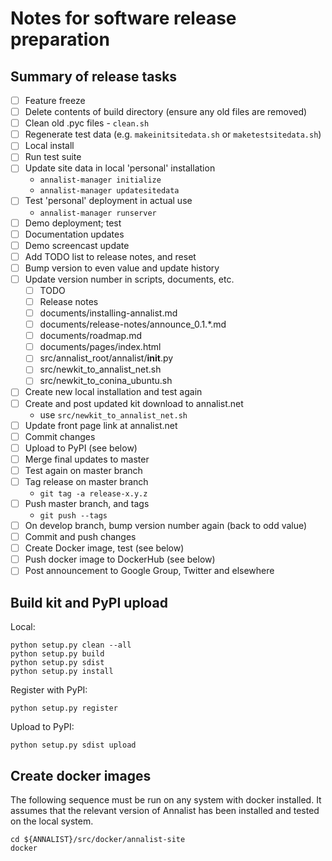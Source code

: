 # Notes for software release preparation

## Summary of release tasks

- [ ] Feature freeze
- [ ] Delete contents of build directory (ensure any old files are removed)
- [ ] Clean old .pyc files - `clean.sh`
- [ ] Regenerate test data (e.g. `makeinitsitedata.sh` or `maketestsitedata.sh`)
- [ ] Local install
- [ ] Run test suite
- [ ] Update site data in local 'personal' installation
    - `annalist-manager initialize`
    - `annalist-manager updatesitedata`
- [ ] Test 'personal' deployment in actual use
    - `annalist-manager runserver`
- [ ] Demo deployment; test
- [ ] Documentation updates
- [ ] Demo screencast update
- [ ] Add TODO list to release notes, and reset
- [ ] Bump version to even value and update history
- [ ] Update version number in scripts, documents, etc.
    - [ ] TODO
    - [ ] Release notes
    - [ ] documents/installing-annalist.md
    - [ ] documents/release-notes/announce_0.1.*.md
    - [ ] documents/roadmap.md
    - [ ] documents/pages/index.html
    - [ ] src/annalist_root/annalist/__init__.py
    - [ ] src/newkit_to_annalist_net.sh
    - [ ] src/newkit_to_conina_ubuntu.sh
- [ ] Create new local installation and test again
- [ ] Create and post updated kit download to annalist.net
    - use `src/newkit_to_annalist_net.sh`
- [ ] Update front page link at annalist.net
- [ ] Commit changes
- [ ] Upload to PyPI (see below)
- [ ] Merge final updates to master
- [ ] Test again on master branch
- [ ] Tag release on master branch
    - `git tag -a release-x.y.z`
- [ ] Push master branch, and tags
    - `git push --tags`
- [ ] On develop branch, bump version number again (back to odd value)
- [ ] Commit and push changes
- [ ] Create Docker image, test (see below)
- [ ] Push docker image to DockerHub (see below)
- [ ] Post announcement to Google Group, Twitter and elsewhere

## Build kit and PyPI upload

Local:

    python setup.py clean --all
    python setup.py build
    python setup.py sdist
    python setup.py install

Register with PyPI:

    python setup.py register

Upload to PyPI:

    python setup.py sdist upload


## Create docker images

The following sequence must be run on any system with docker installed.  It assumes that the relevant version of Annalist has been installed and tested on the local system.

    cd ${ANNALIST}/src/docker/annalist-site
    docker
